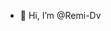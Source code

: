- 👋 Hi, I’m @Remi-Dv

<!---
Remi-Dv/Remi-Dv is a ✨ special ✨ repository because its `README.md` (this file) appears on your GitHub profile.
You can click the Preview link to take a look at your changes.
--->
